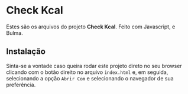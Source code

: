 # Check Kcal

Estes são os arquivos do projeto **Check Kcal**. Feito com Javascript, e Bulma.

## Instalação

Sinta-se a vontade caso queira rodar este projeto direto no seu browser clicando com o botão direito no arquivo `index.html` e, em seguida, selecionando a opção `Abrir Com` e selecionando o navegador de sua preferência.